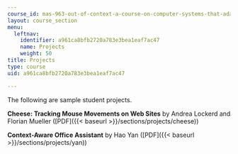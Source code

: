 ```yaml
---
course_id: mas-963-out-of-context-a-course-on-computer-systems-that-adapt-to-and-learn-from-context-fall-2001
layout: course_section
menu:
  leftnav:
    identifier: a961ca8bfb2720a783e3bea1eaf7ac47
    name: Projects
    weight: 50
title: Projects
type: course
uid: a961ca8bfb2720a783e3bea1eaf7ac47

---
```


The following are sample student projects.

**Cheese: Tracking Mouse Movements on Web Sites** by Andrea Lockerd and Florian Mueller ([PDF]({{< baseurl >}}/sections/projects/cheese))

**Context-Aware Office Assistant** by Hao Yan ([PDF]({{< baseurl >}}/sections/projects/yan))
